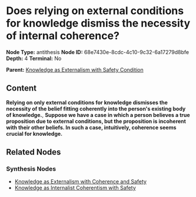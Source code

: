 # Does relying on external conditions for knowledge dismiss the necessity of internal coherence?

**Node Type:** antithesis
**Node ID:** 68e7430e-8cdc-4c10-9c32-6a17279d8bfe
**Depth:** 4
**Terminal:** No

**Parent:** [Knowledge as Externalism with Safety Condition](knowledge-as-externalism-with-safety-condition-synthesis-ebc74cfa-21ea-4ff2-a626-58b577a20f72.md)

## Content

**Relying on only external conditions for knowledge dismisses the necessity of the belief fitting coherently into the person's existing body of knowledge.**, **Suppose we have a case in which a person believes a true proposition due to external conditions, but the proposition is incoherent with their other beliefs. In such a case, intuitively, coherence seems crucial for knowledge.**

## Related Nodes

### Synthesis Nodes

- [Knowledge as Externalism with Coherence and Safety](knowledge-as-externalism-with-coherence-and-safety-synthesis-13fe4723-2581-4727-95d0-945c81fb9760.md)
- [Knowledge as Internalist Coherentism with Safety](knowledge-as-internalist-coherentism-with-safety-synthesis-b12aaaea-ce09-480b-86c2-e3424026406c.md)
